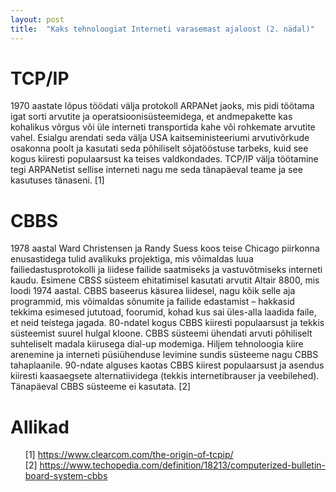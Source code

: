 ```yaml
---
layout: post
title:  "Kaks tehnoloogiat Interneti varasemast ajaloost (2. nädal)"
---
```


# TCP/IP

1970 aastate lõpus töödati välja protokoll ARPANet jaoks, mis pidi töötama igat sorti arvutite ja operatsioonisüsteemidega, et andmepakette kas kohalikus võrgus või üle interneti transportida kahe või rohkemate arvutite vahel. Esialgu arendati seda välja USA kaitseministeeriumi arvutivõrkude osakonna poolt ja kasutati seda põhiliselt sõjatööstuse tarbeks, kuid see kogus kiiresti populaarsust ka teises valdkondades. TCP/IP välja töötamine tegi ARPANetist sellise interneti nagu me seda tänapäeval teame ja see kasutuses tänaseni. [1]


# CBBS

1978 aastal Ward Christensen ja Randy Suess koos teise Chicago piirkonna enusastidega tulid avalikuks projektiga, mis võimaldas luua failiedastusprotokolli ja liidese failide saatmiseks ja vastuvõtmiseks interneti kaudu. Esimene CBSS süsteem ehitatimisel kasutati arvutit Altair 8800, mis loodi 1974 aastal. CBBS baseerus käsurea liidesel, nagu kõik selle aja programmid, mis võimaldas sõnumite ja failide edastamist – hakkasid tekkima esimesed jututoad, foorumid, kohad kus sai üles-alla laadida faile, et neid teistega jagada.
80-ndatel kogus CBBS kiiresti populaarsust ja tekkis süsteemist suurel hulgal kloone. CBBS süsteemi ühendati arvuti põhiliselt suhteliselt madala kiirusega dial-up modemiga. Hiljem tehnoloogia kiire arenemine ja interneti püsiühenduse levimine sundis süsteeme nagu CBBS tahaplaanile. 90-ndate alguses kaotas CBBS kiirest populaarsust ja asendus kiiresti kaasaegsete alternatiividega (tekkis internetibrauser ja veebilehed). Tänapäeval CBBS süsteeme ei kasutata. [2]


# Allikad

<ul style="list-style-type:none;">
  <li>
    [1] <a href="https://www.clearcom.com/the-origin-of-tcpip/">https://www.clearcom.com/the-origin-of-tcpip/</a>
  </li>
  <li>
    [2] <a href="https://www.techopedia.com/definition/18213/computerized-bulletin-board-system-cbbs">https://www.techopedia.com/definition/18213/computerized-bulletin-board-system-cbbs</a>
  </li>
</ul>
